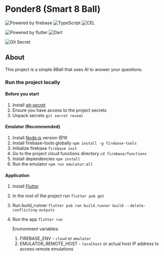 # Ponder8 (Smart 8 Ball)

![Powered by firebase](https://img.shields.io/badge/Powered%20by-firebase-orange?style=for-the-badge&logo=firebase)
![TypeScript](https://img.shields.io/badge/TypeScript-grey?style=for-the-badge&logo=typescript)
![CEL](https://img.shields.io/badge/CEL-grey?style=for-the-badge&logo=google)

![Powered by flutter](https://img.shields.io/badge/Powered%20by-flutter-blue?style=for-the-badge&logo=flutter) 
![Dart](https://img.shields.io/badge/Dart-grey?style=for-the-badge&logo=dart)

![Git Secret](https://img.shields.io/badge/Git%20Secret-Enabled-green?style=for-the-badge&logo=git)

## About

This project is a simple 8Ball that uses AI to answer your questions.

### Run the project locally

#### Before you start

1. Install [git-secret](https://git-secret.io/installation)
2. Ensure you have access to the project secrets
3. Unpack secrets `git secret reveal`

#### Emulator (Recommended)

1. Install [Node.js](https://nodejs.org/en/) version @16
2. Install firebase-tools globally `npm install -g firebase-tools`
3. Initialize firebase `firebase init`
4. Go to the project cloud functions directory `cd firebase/functions`
5. Install dependencies `npm install`
6. Run the emulator `npm run emulator:all`

#### Application

1. Install [Flutter](https://flutter.dev/docs/get-started/install)
2. In the root of the project run `flutter pub get`
3. Run build_runner `flutter pub run build_runner build --delete-conflicting-outputs`
4. Run the app `flutter run`
   
    Environment variables:
    1. FIREBASE_ENV - `cloud` or `emulator`
    2. EMULATOR_REMOTE_HOST - `localhost` or actual host IP address to access remote emulations